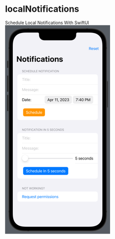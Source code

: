 # localNotifications
Schedule Local Notifications With SwiftUI
<br>
![alt text](https://github.com/enigmoes/localNotifications/blob/main/localNotifications.png?raw=true)
